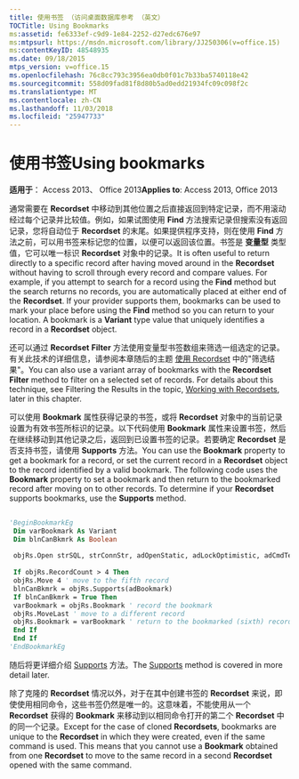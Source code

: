 ```yaml
---
title: 使用书签 （访问桌面数据库参考 （英文）
TOCTitle: Using Bookmarks
ms:assetid: fe6333ef-c9d9-1e84-2252-d27edc676e97
ms:mtpsurl: https://msdn.microsoft.com/library/JJ250306(v=office.15)
ms:contentKeyID: 48548935
ms.date: 09/18/2015
mtps_version: v=office.15
ms.openlocfilehash: 76c8cc793c3956ea0db0f01c7b33ba5740118e42
ms.sourcegitcommit: 558d09fad81f8d80b5ad0edd21934fc09c098f2c
ms.translationtype: MT
ms.contentlocale: zh-CN
ms.lasthandoff: 11/03/2018
ms.locfileid: "25947733"
---
```

# <a name="using-bookmarks"></a><span data-ttu-id="b2429-102">使用书签</span><span class="sxs-lookup"><span data-stu-id="b2429-102">Using bookmarks</span></span>


<span data-ttu-id="b2429-103">**适用于**： Access 2013、 Office 2013</span><span class="sxs-lookup"><span data-stu-id="b2429-103">**Applies to**: Access 2013, Office 2013</span></span>

<span data-ttu-id="b2429-p101">通常需要在 **Recordset** 中移动到其他位置之后直接返回到特定记录，而不用滚动经过每个记录并比较值。例如，如果试图使用 **Find** 方法搜索记录但搜索没有返回记录，您将自动位于 **Recordset** 的末尾。如果提供程序支持，则在使用 **Find** 方法之前，可以用书签来标记您的位置，以便可以返回该位置。书签是 **变量型** 类型值，它可以唯一标识 **Recordset** 对象中的记录。</span><span class="sxs-lookup"><span data-stu-id="b2429-p101">It is often useful to return directly to a specific record after having moved around in the **Recordset** without having to scroll through every record and compare values. For example, if you attempt to search for a record using the **Find** method but the search returns no records, you are automatically placed at either end of the **Recordset**. If your provider supports them, bookmarks can be used to mark your place before using the **Find** method so you can return to your location. A bookmark is a **Variant** type value that uniquely identifies a record in a **Recordset** object.</span></span>

<span data-ttu-id="b2429-p102">还可以通过 **Recordset** **Filter** 方法使用变量型书签数组来筛选一组选定的记录。有关此技术的详细信息，请参阅本章随后的主题 [使用 Recordset](working-with-recordsets.md) 中的"筛选结果"。</span><span class="sxs-lookup"><span data-stu-id="b2429-p102">You can also use a variant array of bookmarks with the **Recordset** **Filter** method to filter on a selected set of records. For details about this technique, see Filtering the Results in the topic, [Working with Recordsets](working-with-recordsets.md), later in this chapter.</span></span>

<span data-ttu-id="b2429-p103">可以使用 **Bookmark** 属性获得记录的书签，或将 **Recordset** 对象中的当前记录设置为有效书签所标识的记录。以下代码使用 **Bookmark** 属性来设置书签，然后在继续移动到其他记录之后，返回到已设置书签的记录。若要确定 **Recordset** 是否支持书签，请使用 **Supports** 方法。</span><span class="sxs-lookup"><span data-stu-id="b2429-p103">You can use the **Bookmark** property to get a bookmark for a record, or set the current record in a **Recordset** object to the record identified by a valid bookmark. The following code uses the **Bookmark** property to set a bookmark and then return to the bookmarked record after moving on to other records. To determine if your **Recordset** supports bookmarks, use the **Supports** method.</span></span>

```vb 
 
'BeginBookmarkEg 
 Dim varBookmark As Variant 
 Dim blnCanBkmrk As Boolean 
 
 objRs.Open strSQL, strConnStr, adOpenStatic, adLockOptimistic, adCmdText 
 
 If objRs.RecordCount > 4 Then 
 objRs.Move 4 ' move to the fifth record 
 blnCanBkmrk = objRs.Supports(adBookmark) 
 If blnCanBkmrk = True Then 
 varBookmark = objRs.Bookmark ' record the bookmark 
 objRs.MoveLast ' move to a different record 
 objRs.Bookmark = varBookmark ' return to the bookmarked (sixth) record 
 End If 
 End If 
'EndBookmarkEg 
```

<span data-ttu-id="b2429-113">随后将更详细介绍 [Supports](supports-method-ado.md) 方法。</span><span class="sxs-lookup"><span data-stu-id="b2429-113">The [Supports](supports-method-ado.md) method is covered in more detail later.</span></span>

<span data-ttu-id="b2429-p104">除了克隆的 **Recordset** 情况以外，对于在其中创建书签的 **Recordset** 来说，即使使用相同命令，这些书签仍然是唯一的。这意味着，不能使用从一个 **Recordset** 获得的 **Bookmark** 来移动到以相同命令打开的第二个 **Recordset** 中的同一个记录。</span><span class="sxs-lookup"><span data-stu-id="b2429-p104">Except for the case of cloned **Recordsets**, bookmarks are unique to the **Recordset** in which they were created, even if the same command is used. This means that you cannot use a **Bookmark** obtained from one **Recordset** to move to the same record in a second **Recordset** opened with the same command.</span></span>

